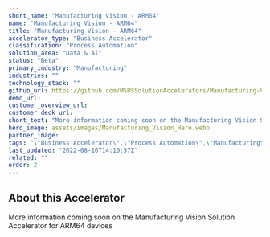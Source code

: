 ```yaml
---
short_name: "Manufacturing Vision - ARM64"
name: "Manufacturing Vision - ARM64"
title: "Manufacturing Vision - ARM64"
accelerator_type: "Business Accelerator"
classification: "Process Automation"
solution_area: "Data & AI"
status: "Beta"
primary_industry: "Manufacturing"
industries: ""
technology_stack: ""
github_url: https://github.com/MSUSSolutionAccelerators/Manufacturing-Vision-Solution-Accelerator-ARM64v8
demo_url: 
customer_overview_url: 
customer_deck_url: 
short_text: "More information coming soon on the Manufacturing Vision Solution Accelerator for ARM64 devices"
hero_image: assets/images/Manufacturing_Vision_Hero.webp
partner_image: 
tags: "\"Business Accelerator\",\"Process Automation\",\"Manufacturing\",\"Data & AI\",\"Beta\""
last_updated: "2022-08-16T14:10:57Z"
related: ""
order: 2
---
```

## About this Accelerator

More information coming soon on the Manufacturing Vision Solution Accelerator for ARM64 devices